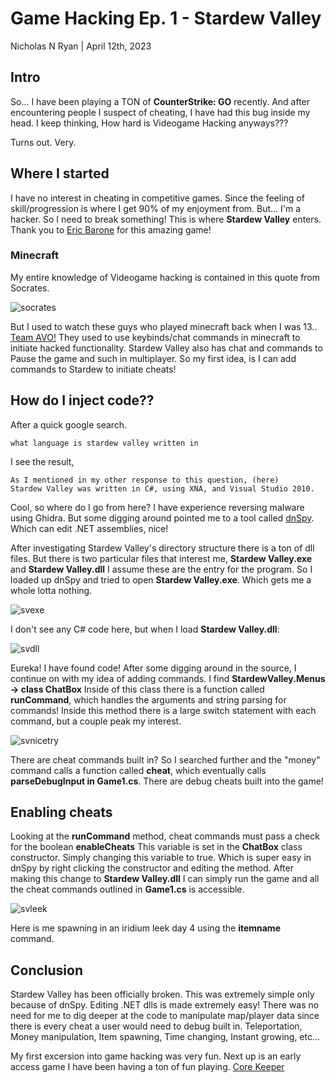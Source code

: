 # Game Hacking Ep. 1 - Stardew Valley
Nicholas N Ryan | April 12th, 2023

## Intro
So... I have been playing a TON of **CounterStrike: GO** recently.
And after encountering people I suspect of cheating, I have had this bug inside my head.
I keep thinking, How hard is Videogame Hacking anyways???

Turns out. Very.

## Where I started
I have no interest in cheating in competitive games. Since the feeling of skill/progression
is where I get 90% of my enjoyment from. But... I'm a hacker. So I need to break something!
This is where **Stardew Valley** enters. Thank you to [Eric Barone](https://twitter.com/ConcernedApe) for this amazing game!

### Minecraft
My entire knowledge of Videogame hacking is contained in this quote from Socrates.

![socrates](https://www.azquotes.com/picture-quotes/quote-the-only-thing-i-know-is-that-i-know-nothing-socrates-67-3-0336.jpg)

But I used to watch these guys who played minecraft back when I was 13.. [Team AVO!](https://www.youtube.com/@teamavolition)
They used to use keybinds/chat commands in minecraft to initiate hacked functionality.
Stardew Valley also has chat and commands to Pause the game and such in multiplayer.
So my first idea, is I can add commands to Stardew to initiate cheats!

## How do I inject code??
After a quick google search.

    what language is stardew valley written in

I see the result,

    As I mentioned in my other response to this question, (here)
    Stardew Valley was written in C#, using XNA, and Visual Studio 2010.

Cool, so where do I go from here? I have experience reversing malware using Ghidra. But some digging
around pointed me to a tool called [dnSpy](https://github.com/dnSpy/dnSpy). Which can edit .NET
assemblies, nice!

After investigating Stardew Valley's directory structure there is a ton of dll files. But there is
two particular files that interest me, **Stardew Valley.exe** and **Stardew Valley.dll** I assume
these are the entry for the program. So I loaded up dnSpy and tried to open **Stardew Valley.exe**.
Which gets me a whole lotta nothing.

![svexe](../imgs/svexe.png)

I don't see any C# code here, but when I load **Stardew Valley.dll**:

![svdll](../imgs/svdll.png)

Eureka! I have found code! After some digging around in the source, I continue on with my idea of
adding commands. I find **StardewValley.Menus -> class ChatBox** Inside of this class there is a
function called **runCommand**, which handles the arguments and string parsing for commands! Inside
this method there is a large switch statement with each command, but a couple peak my interest.

![svnicetry](../imgs/svnicetry.png)

There are cheat commands built in? So I searched further and the "money" command calls a function
called **cheat**, which eventually calls **parseDebugInput in Game1.cs**. There are debug cheats
built into the game!

## Enabling cheats
Looking at the **runCommand** method, cheat commands must pass a check for the boolean
**enableCheats** This variable is set in the **ChatBox** class constructor. Simply changing this
variable to true. Which is super easy in dnSpy by right clicking the constructor and editing the
method. After making this change to **Stardew Valley.dll** I can simply run the game and all the
cheat commands outlined in **Game1.cs** is accessible.

![svleek](../imgs/svleek.png)

Here is me spawning in an iridium leek day 4 using the **itemname** command.

## Conclusion
Stardew Valley has been officially broken. This was extremely simple only because of dnSpy. Editing
.NET dlls is made extremely easy! There was no need for me to dig deeper at the code to manipulate
map/player data since there is every cheat a user would need to debug built in. Teleportation, Money
manipulation, Item spawning, Time changing, Instant growing, etc...

My first excersion into game hacking was very fun. Next up is an early access game I have been
having a ton of fun playing. [Core Keeper](https://store.steampowered.com/app/1621690/Core_Keeper/)